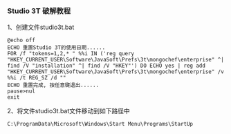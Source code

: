 ### Studio 3T 破解教程

1、创建文件studio3t.bat

```
@echo off
ECHO 重置Studio 3T的使用日期......
FOR /f "tokens=1,2,* " %%i IN ('reg query "HKEY_CURRENT_USER\Software\JavaSoft\Prefs\3t\mongochef\enterprise" ^| find /V "installation" ^| find /V "HKEY"') DO ECHO yes | reg add "HKEY_CURRENT_USER\Software\JavaSoft\Prefs\3t\mongochef\enterprise" /v %%i /t REG_SZ /d ""
ECHO 重置完成, 按任意键退出......
pause>nul
exit

```

2、将文件studio3t.bat文件移动到如下路径中
```commandline
C:\ProgramData\Microsoft\Windows\Start Menu\Programs\StartUp
```
